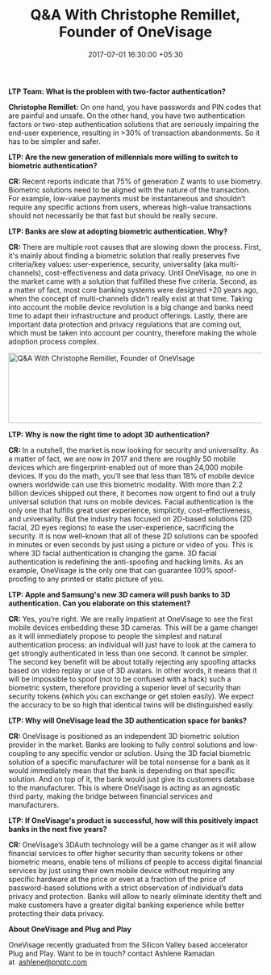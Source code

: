 ﻿---
title: Q&A With Christophe Remillet, Founder of OneVisage
date: 2017-07-01 16:30:00 +05:30
categories:
- Authentication
- Authentication & Security
- Fintech
- Insights
tags:
- Christophe Remillet
- Europe
- insights
- MEDICI
- MEDICI now
- OneVisage
- Plug and Play
Person: Nicolo Petrone
category:
- Authentication & Security
- Authentication
- Fintech
- Insights
Markets:
- Christophe Remillet
- Europe
- insights
- MEDICI
- MEDICI now
- OneVisage
- Plug and Play
type: post
status: publish
layout: post
---

<p><b>LTP Team: What is the problem with two-factor authentication?</b></p>
<p><b>Christophe Remillet:</b> On one hand, you have passwords and PIN codes that are painful and unsafe. On the other hand, you have two authentication factors or two-step authentication solutions that are seriously impairing the end-user experience, resulting in &gt;30% of transaction abandonments. So it has to be simpler and safer.</p>
<p><b>LTP: Are the new generation of millennials more willing to switch to biometric authentication?</b></p>
<p><b>CR: </b>Recent reports indicate that 75% of generation Z wants to use biometry. Biometric solutions need to be aligned with the nature of the transaction. For example, low-value payments must be instantaneous and shouldn’t require any specific actions from users, whereas high-value transactions should not necessarily be that fast but should be really secure.</p>
<p><b>LTP: Banks are slow at adopting biometric authentication. Why? </b></p>
<p><b>CR: </b>There are multiple root causes that are slowing down the process. First, it's mainly about finding a biometric solution that really preserves five criteria/key values: user-experience, security, universality (aka multi-channels), cost-effectiveness and data privacy. Until OneVisage, no one in the market came with a solution that fulfilled these five criteria. Second, as a matter of fact, most core banking systems were designed +20 years ago, when the concept of multi-channels didn’t really exist at that time. Taking into account the mobile device revolution is a big change and banks need time to adapt their infrastructure and product offerings. Lastly, there are important data protection and privacy regulations that are coming out, which must be taken into account per country, therefore making the whole adoption process complex.</p>
<p><img class="aligncenter wp-image-26974" src="https://s3-us-west-2.amazonaws.com/go-medici/uploads/2017/07/OneVisage-Logo-Trademark-RevB-Grey-1800x400.png" alt="Q&amp;A With Christophe Remillet, Founder of OneVisage" width="627" height="139" /></p>
<p><b>LTP: Why is now the right time to adopt 3D authentication?</b></p>
<p><b>CR: </b>In a nutshell, the market is now looking for security and universality. As a matter of fact, we are now in 2017 and there are roughly 50 mobile devices which are fingerprint-enabled out of more than 24,000 mobile devices. If you do the math, you’ll see that less than 18% of mobile device owners worldwide can use this biometric modality. With more than 2.2 billion devices shipped out there, it becomes now urgent to find out a truly universal solution that runs on mobile devices. Facial authentication is the only one that fulfills great user experience, simplicity, cost-effectiveness, and universality. But the industry has focused on 2D-based solutions (2D facial, 2D eyes regions) to ease the user-experience, sacrificing the security. It is now well-known that all of these 2D solutions can be spoofed in minutes or even seconds by just using a picture or video of you. This is where 3D facial authentication is changing the game. 3D facial authentication is redefining the anti-spoofing and hacking limits. As an example, OneVisage is the only one that can guarantee 100% spoof-proofing to any printed or static picture of you.</p>
<p><b>LTP: Apple and Samsung's new 3D camera will push banks to 3D authentication. Can you elaborate on this statement?</b></p>
<p><b>CR: </b>Yes, you’re right. We are really impatient at OneVisage to see the first mobile devices embedding these 3D cameras. This will be a game changer as it will immediately propose to people the simplest and natural authentication process: an individual will just have to look at the camera to get strongly authenticated in less than one second. It cannot be simpler. The second key benefit will be about totally rejecting any spoofing attacks based on video replay or use of 3D avatars. In other words, it means that it will be impossible to spoof (not to be confused with a hack) such a biometric system, therefore providing a superior level of security than security tokens (which you can exchange or get stolen easily). We expect the accuracy to be so high that identical twins will be distinguished easily.</p>
<p><b>LTP: Why will OneVisage lead the 3D authentication space for banks?</b></p>
<p><b>CR: </b>OneVisage is positioned as an independent 3D biometric solution provider in the market. Banks are looking to fully control solutions and low-coupling to any specific vendor or solution. Using the 3D facial biometric solution of a specific manufacturer will be total nonsense for a bank as it would immediately mean that the bank is depending on that specific solution. And on top of it, the bank would just give its customers database to the manufacturer. This is where OneVisage is acting as an agnostic third party, making the bridge between financial services and manufacturers.</p>
<p><b>LTP: If OneVisage's product is successful, how will this positively impact banks in the next five years?</b></p>
<p><b>CR: </b>OneVisage’s 3DAuth technology will be a game changer as it will allow financial services to offer higher security than security tokens or other biometric means, enable tens of millions of people to access digital financial services by just using their own mobile device without requiring any specific hardware at the price or even at a fraction of the price of password-based solutions with a strict observation of individual’s data privacy and protection. Banks will allow to nearly eliminate identity theft and make customers have a greater digital banking experience while better protecting their data privacy.</p>
<p></p>
<p><b>About OneVisage and Plug and Play</b></p>
<p>OneVisage recently graduated from the Silicon Valley based accelerator Plug and Play. Want to be in touch? contact Ashlene Ramadan at  <a href="mailto:ashlene@pnptc.com" target="_blank" rel="noopener">ashlene@pnptc.com</a></p>
